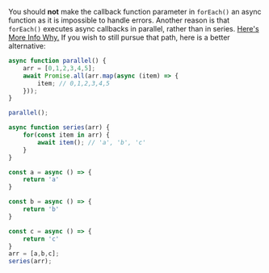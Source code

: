 You should **not** make the callback function parameter in `forEach()`
an async function as it is impossible to handle errors. Another reason is
that `forEach()` executes async callbacks in parallel, rather than in series.
[Here's More Info Why.](https://thecodebarbarian.com/basic-functional-programming-with-async-await.html)
If you wish to still pursue that path, here is a better alternative:

```javascript
async function parallel() {
    arr = [0,1,2,3,4,5];
    await Promise.all(arr.map(async (item) => {
        item; // 0,1,2,3,4,5
    }));
}

parallel();
```

```javascript
async function series(arr) {
    for(const item in arr) {
        await item(); // 'a', 'b', 'c'
    }
}

const a = async () => {
    return 'a'
}

const b = async () => {
    return 'b'
}

const c = async () => {
    return 'c'
}
arr = [a,b,c];
series(arr);
```
